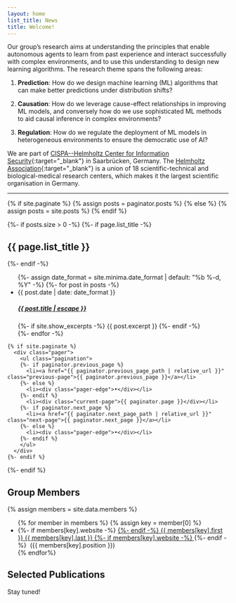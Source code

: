 ```yaml
---
layout: home
list_title: News
title: Welcome!
---
```


Our group’s research aims at understanding the principles that enable autonomous agents to learn from past experience and interact successfully with complex environments, and to use this understanding to design new learning algorithms. The research theme spans the following areas:

1. **Prediction**: How do we design machine learning (ML) algorithms that can make better predictions under distribution shifts? 

2. **Causation**: How do we leverage cause-effect relationships in improving ML models, and conversely how do we use sophisticated ML methods to aid causal inference in complex environments? 

3. **Regulation**: How do we regulate the deployment of ML models in heterogeneous environments to ensure the democratic use of AI? 

We are part of [CISPA--Helmholtz Center for Information Security](https://cispa.de/en){:target="_blank"} in Saarbrücken, Germany. The [Helmholtz Association](https://www.helmholtz.de/en/){:target="_blank"} is a union of 18 scientific-technical and biological-medical research centers, which makes it the largest scientific organisation in Germany.

---

  {% if site.paginate %}
    {% assign posts = paginator.posts %}
  {% else %}
    {% assign posts = site.posts %}
  {% endif %}

  {%- if posts.size > 0 -%}
    {%- if page.list_title -%}
      <h2 class="post-list-heading">{{ page.list_title }}</h2>
    {%- endif -%}
    <ul class="post-list">
      {%- assign date_format = site.minima.date_format | default: "%b %-d, %Y" -%}
      {%- for post in posts -%}
      <li>
        <span class="post-meta">{{ post.date | date: date_format }}</span>
        <h5>
          <a class="post-link" href="{{ post.url | relative_url }}">
            {{ post.title | escape }}
          </a>
        </h5>
        {%- if site.show_excerpts -%}
          {{ post.excerpt }}
        {%- endif -%}
      </li>
      {%- endfor -%}
    </ul>

    {% if site.paginate %}
      <div class="pager">
        <ul class="pagination">
        {%- if paginator.previous_page %}
          <li><a href="{{ paginator.previous_page_path | relative_url }}" class="previous-page">{{ paginator.previous_page }}</a></li>
        {%- else %}
          <li><div class="pager-edge">•</div></li>
        {%- endif %}
          <li><div class="current-page">{{ paginator.page }}</div></li>
        {%- if paginator.next_page %}
          <li><a href="{{ paginator.next_page_path | relative_url }}" class="next-page">{{ paginator.next_page }}</a></li>
        {%- else %}
          <li><div class="pager-edge">•</div></li>
        {%- endif %}
        </ul>
      </div>
    {%- endif %}
  {%- endif %}


<h2>Group Members</h2>

  {% assign members = site.data.members %}
  <ul>
    {% for member in members %}
      {% assign key = member[0] %}
      <li>
	{%- if members[key].website -%}
	  <a href="{{ members[key].website }}" target="_blank">
	{%- endif -%}
	{{ members[key].first }} {{ members[key].last }}  
      	{%- if members[key].website -%}
	  </a>
        {%- endif -%}
        &nbsp;({{ members[key].position }})
      </li>
    {% endfor%}
  </ul>

<h2>Selected Publications</h2>

Stay tuned!

